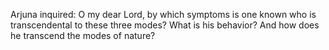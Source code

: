 Arjuna inquired: O my dear Lord, by which symptoms is one known who is transcendental to these three modes? What is his behavior? And how does he transcend the modes of nature?